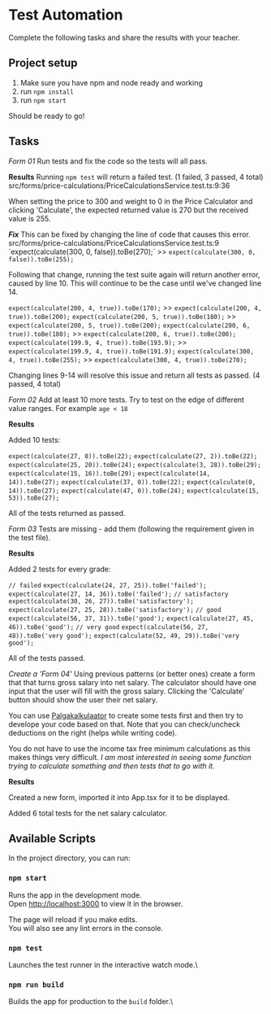 # Test Automation

Complete the following tasks and share the results with your teacher.

## Project setup

1. Make sure you have npm and node ready and working
2. run `npm install`
3. run `npm start`

Should be ready to go!

## Tasks

*Form 01*
Run tests and fix the code so the tests will all pass.


**Results**
Running `npm test` will return a failed test. (1 failed, 3 passed, 4 total)
src/forms/price-calculations/PriceCalculationsService.test.ts:9:36

When setting the price to 300 and weight to 0 in the Price Calculator and clicking 'Calculate', the expected returned value is 270 but the received value is 255.


***Fix***
This can be fixed by changing the line of code that causes this error.
src/forms/price-calculations/PriceCalculationsService.test.ts:9
´expect(calculate(300, 0, false)).toBe(270);´ >> `expect(calculate(300, 0, false)).toBe(255);`

Following that change, running the test suite again will return another error, caused by line 10.
This will continue to be the case until we've changed line 14.

`expect(calculate(200, 4, true)).toBe(170);` >> `expect(calculate(200, 4, true)).toBe(200);`
`expect(calculate(200, 5, true)).toBe(180);` >> `expect(calculate(200, 5, true)).toBe(200);`
`expect(calculate(200, 6, true)).toBe(180);` >> `expect(calculate(200, 6, true)).toBe(200);`
`expect(calculate(199.9, 4, true)).toBe(193.9);` >> `expect(calculate(199.9, 4, true)).toBe(191.9);`
`expect(calculate(300, 4, true)).toBe(255);` >> `expect(calculate(300, 4, true)).toBe(270);`

Changing lines 9-14 will resolve this issue and return all tests as passed. (4 passed, 4 total)


*Form 02*
Add at least 10 more tests. Try to test on the edge of different value ranges. For example `age < 18`


**Results**

Added 10 tests:

`expect(calculate(27, 0)).toBe(22);`
`expect(calculate(27, 2)).toBe(22);`
`expect(calculate(25, 20)).toBe(24);`
`expect(calculate(3, 28)).toBe(29);`
`expect(calculate(15, 16)).toBe(29);`
`expect(calculate(14, 14)).toBe(27);`
`expect(calculate(37, 0)).toBe(22);`
`expect(calculate(0, 14)).toBe(27);`
`expect(calculate(47, 0)).toBe(24);`
`expect(calculate(15, 53)).toBe(27);`

All of the tests returned as passed.


*Form 03*
Tests are missing - add them (following the requirement given in the test file).


**Results**

Added 2 tests for every grade:

`// failed`
`expect(calculate(24, 27, 25)).toBe('failed');`
`expect(calculate(27, 14, 36)).toBe('failed');`
`// satisfactory`
`expect(calculate(30, 26, 27)).toBe('satisfactory');`
`expect(calculate(27, 25, 28)).toBe('satisfactory');`
`// good`
`expect(calculate(56, 37, 31)).toBe('good');`
`expect(calculate(27, 45, 46)).toBe('good');`
`// very good`
`expect(calculate(56, 27, 48)).toBe('very good');`
`expect(calculate(52, 49, 29)).toBe('very good');`

All of the tests passed.


*Create a 'Form 04'*
Using previous patterns (or better ones) create a form that that turns gross salary into net salary. The calculator should have one input that the user will fill with the gross salary. Clicking the 'Calculate' button should show the user their net salary.

You can use [Palgakalkulaator](https://www.kalkulaator.ee/et/palgakalkulaator) to create some tests first and then try to develope your code based on that. Note that you can check/uncheck deductions on the right (helps while writing code).

You do not have to use the income tax free minimum calculations as this makes things very difficult. *I am most interested in seeing some function trying to calculate something and then tests that to go with it.*


**Results**

Created a new form, imported it into App.tsx for it to be displayed.

Added 6 total tests for the net salary calculator.


## Available Scripts

In the project directory, you can run:

### `npm start`

Runs the app in the development mode.\
Open [http://localhost:3000](http://localhost:3000) to view it in the browser.

The page will reload if you make edits.\
You will also see any lint errors in the console.

### `npm test`

Launches the test runner in the interactive watch mode.\

### `npm run build`

Builds the app for production to the `build` folder.\
